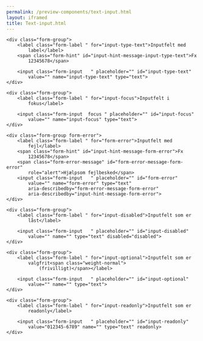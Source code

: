 ```yaml
--- 
permalink: /preview-components/text-input.html
layout: iframed 
title: Text-input.html
---
```

<div class="container">

    <div class="form-group">
        <label class="form-label " for="input-type-text">Inputfelt med
            label</label>
        <span class="form-hint" id="input-hint-message-input-type-text">Fx
            12345678</span>

        <input class="form-input   " placeholder="" id="input-type-text"
            value="" name="input-type-text" type="text">
    </div>

    <div class="form-group">
        <label class="form-label " for="input-focus">Inputfelt i
            fokus</label>

        <input class="form-input  focus " placeholder="" id="input-focus"
            value="" name="input-focus" type="text">
    </div>

    <div class="form-group form-error">
        <label class="form-label " for="form-error">Inputfelt med
            fejl</label>
        <span class="form-hint" id="input-hint-message-form-error">Fx
            12345678</span>
        <span class="form-error-message" id="form-error-message-form-error"
            role="alert">Hjælpsom fejlbesked</span>
        <input class="form-input   " placeholder="" id="form-error"
            value="" name="form-error" type="text"
            aria-describedby="form-error-message-form-error"
            aria-describedby="input-hint-message-form-error">
    </div>

    <div class="form-group">
        <label class="form-label " for="input-disabled">Inputfelt som er
            låst</label>

        <input class="form-input   " placeholder="" id="input-disabled"
            value="" name="" type="text" disabled="disabled">
    </div>

    <div class="form-group">
        <label class="form-label " for="input-optional">Inputfelt som er
            valgfrit<span class="weight-normal">
                (frivilligt)</span></label>

        <input class="form-input   " placeholder="" id="input-optional"
            value="" name="" type="text">
    </div>

    <div class="form-group">
        <label class="form-label " for="input-readonly">Inputfelt som er
            readonly</label>

        <input class="form-input   " placeholder="" id="input-readonly"
            value="012345-6789" name="" type="text" readonly>
    </div>

</div>